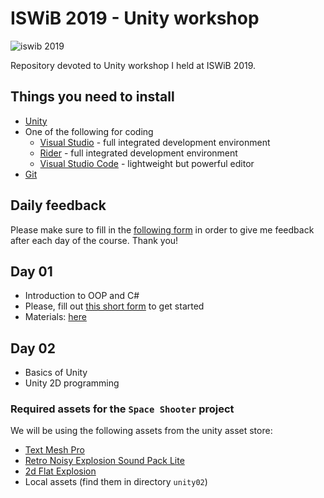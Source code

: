 # ISWiB 2019 - Unity workshop

<img alt="iswib 2019" src="https://i2.wp.com/www.pokazivac.com/wp-content/uploads/2019/01/51142141_10156742596086023_759485487927787520_n.jpg">

Repository devoted to Unity workshop I held at ISWiB 2019.

## Things you need to install
- [Unity](https://unity.com/)
- One of the following for coding
    - [Visual Studio](https://visualstudio.microsoft.com/) - full integrated development environment
    - [Rider](https://www.jetbrains.com/rider/) - full integrated development environment
    - [Visual Studio Code](https://code.visualstudio.com/) - lightweight but powerful editor
- [Git](https://git-scm.com/)

## Daily feedback
Please make sure to fill in the [following form](https://docs.google.com/forms/d/e/1FAIpQLScw7CB7orpa9Q0xX1btL9NHwNV-cTfXEf-HYFUfKlGOUnMgig/viewform?usp=sf_link) in order
to give me feedback after each day of the course. Thank you!

## Day 01
- Introduction to OOP and C#
- Please, fill out [this short form](https://docs.google.com/forms/d/e/1FAIpQLSdsI1G_KYshSMrAMRWQcgEJKF1kTY9BvlJhV7aT5QqgFuGJmg/viewform?usp=sf_link) to get started
- Materials: [here](https://github.com/termNinja/ISWiB2019-unity/tree/master/unity_01)

## Day 02
- Basics of Unity
- Unity 2D programming

### Required assets for the `Space Shooter` project
We will be using the following assets from the unity asset store:
- [Text Mesh Pro](https://assetstore.unity.com/packages/essentials/beta-projects/textmesh-pro-84126)
- [Retro Noisy Explosion Sound Pack Lite](https://assetstore.unity.com/packages/audio/sound-fx/retro-noisy-explosion-sound-pack-lite-69305)
- [2d Flat Explosion](https://assetstore.unity.com/packages/2d/textures-materials/2d-flat-explosion-66932)
- Local assets (find them in directory `unity02`)
